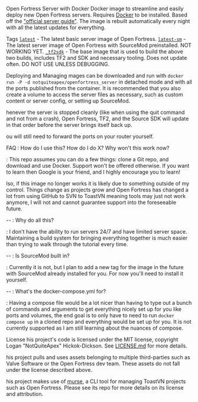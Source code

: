  Open Fortress Server with Docker
 Docker image to streamline and easily deploy new Open Fortress servers. Requires [Docker](https://docker.com/) to be installed. Based off the ["official server guide"](https://steamcommunity.com/sharedfiles/filedetails/?id=2090433448). The image is rebuilt automatically every night with all the latest updates for everything.

 Tags
 [`latest`](Dockerfile.of) - The latest basic server image of Open Fortress.
 [`latest-sm`](Dockerfile.ofsm) - The latest server image of Open Fortress with SourceMod preinstalled. NOT WORKING YET.
 [`_tf2sdk`](Dockerfile.base) - The base image that is used to build the above two builds, includes TF2 and SDK and necessary tooling. Does not update often. DO NOT USE UNLESS DEBUGGING. 

 Deploying and Managing
mages can be downloaded and run with `docker run -P -d notquiteapex/openfortress_server` in detached mode and with all the ports published from the container. It is recommended that you also create a volume to access the server files as necessary, such as custom content or server config, or setting up SourceMod.

henever the server is stopped cleanly (like when using the quit command and not from a crash), Open Fortress, TF2, and the Source SDK will update in that order before the server brings itself back up.

ou will still need to forward the ports on your router yourself.

 FAQ
: How do I use this? How do I do X? Why won't this work now?

: This repo assumes you can do a few things: clone a Git repo, and download and use Docker. Support won't be offered otherwise. If you want to learn then Google is your friend, and I highly encourage you to learn!

lso, if this image no longer works it is likely due to something outside of my control. Things change as projects grow and Open Fortress has changed a lot from using GitHub to SVN to ToastVN meaning tools may just not work anymore, I will not and cannot guarantee support into the foreseeable future.

--
: Why do all this?

: I don't have the ability to run servers 24/7 and have limited server space. Maintaining a build system for bringing everything together is much easier than trying to walk through the tutorial every time.

--
: Is SourceMod built in?

: Currently it is not, but I plan to add a new tag for the image in the future with SourceMod already installed for you. For now you'll need to install it yourself.

--
: What's the docker-compose.yml for?

: Having a compose file would be a lot nicer than having to type out a bunch of commands and arguments to get everything nicely set up for you like ports and volumes, the end goal is to only have to need to run `docker compose up` in a cloned repo and everything would be set up for you. It is not currently supported as I am still learning about the nuances of compose.

 License
his project's code is licensed under the MIT license, copyright Logan "NotQuiteApex" Hickok-Dickson. See [LICENSE.md](LICENSE.md) for more details.

his project pulls and uses assets belonging to multiple third-parties such as Valve Software or the Open Fortress dev team. These assets do not fall under the license described above.

his project makes use of [murse](https://git.sr.ht/~welt/murse), a CLI tool for managing ToastVN projects such as Open Fortress. Please see its repo for more details on its license and attribution.

